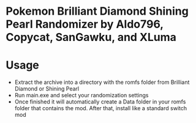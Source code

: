 # Pokemon Brilliant Diamond Shining Pearl Randomizer by Aldo796, Copycat, SanGawku, and XLuma

# Usage

- Extract the archive into a directory with the romfs folder from Brilliant Diamond or Shining Pearl
- Run main.exe and select your randomization settings
- Once finished it will automatically create a Data folder in your romfs folder that contains the mod. After that, install like a standard switch mod
